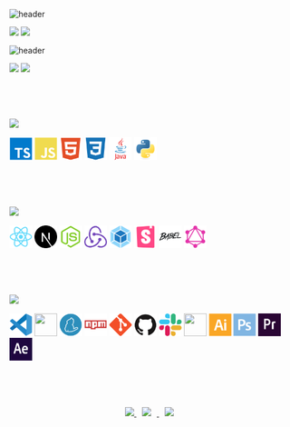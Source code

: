 <!--Header-->
![header](https://capsule-render.vercel.app/api?type=slice&color=ff0000&height=300&section=header&text=Asi%27s%20Hub&rotate=20&fontSize=70&fontAlign=75&fontAlignY=15&fontColor=ffffff&animation=blink)

<img src="https://capsule-render.vercel.app/api?type=rect&color=ffffff&height=30&section=header&text=Hello%20there&rotate=0&fontSize=30&fontAlign=15&fontAlignY=50&fontColor=ff0000&animation=fadeIn" />
<img src="https://capsule-render.vercel.app/api?type=rect&color=ffffff&height=30&section=header&text=I%20am%20a%20lifelong%20student&rotate=0&fontSize=30&fontAlign=24.5&fontAlignY=50&fontColor=ff0000&animation=fadeIn" />

![header](https://capsule-render.vercel.app/api?type=slice&section=footer&color=ff0000&height=500&rotate=0)

<p align="left">
  <img src="https://github-readme-stats.vercel.app/api/top-langs/?username=Hanui-Asi&title_color=ff0000&text_color=909090&border_color=ff0000&border_radius=null&card_width=420" />
  <img src="https://github-readme-stats.vercel.app/api?username=Hanui-Asi&show_icons=true&include_all_commits&title_color=ff0000&icon_color=ff0000&text_color=909090&border_color=ff0000&border_radius=null&custom_title=Asi%20GitHub%20Stats&card_width=420&line_height=40" />
</p>


<br><br><br>


<!--Languages----------------------------------------------------------------------------------------------->
<img src="https://capsule-render.vercel.app/api?type=rect&color=ff0000&height=40&section=header&text=Languages&rotate=0&fontSize=30&fontAlign=6.5&fontAlignY=50&fontColor=ffffff&animation=fadeIn" />

<p align="left">
  <!--TypeScipt-->
  <img src="https://github.com/devicons/devicon/blob/master/icons/typescript/typescript-plain.svg" width="40" height="40"/>
  <!--JavaScript-->
  <img src="https://github.com/devicons/devicon/blob/master/icons/javascript/javascript-plain.svg" width="40" height="40"/>
  <!--HTML5-->
  <img src="https://github.com/devicons/devicon/blob/master/icons/html5/html5-plain.svg" width="40" height="40"/>
  <!--CSS3-->
  <img src="https://github.com/devicons/devicon/blob/master/icons/css3/css3-plain.svg" width="40" height="40"/>
  <!--Java-->
  <img src="https://github.com/devicons/devicon/blob/master/icons/java/java-original-wordmark.svg" width="40" height="40"/>
  <!--Python-->
  <img src="https://github.com/devicons/devicon/blob/master/icons/python/python-original.svg" width="40" height="40"/>
</p>


<br><br><br>


<!--Frameworks / Libraries----------------------------------------------------------------------------------------------->
<img src="https://capsule-render.vercel.app/api?type=rect&color=ff0000&height=40&section=header&text=Frameworks%2FLibraries&rotate=0&fontSize=30&fontAlign=9&fontAlignY=50&fontColor=ffffff&animation=fadeIn" />

<p align="left">
  <!--React-->
  <img src="https://github.com/devicons/devicon/blob/master/icons/react/react-original.svg" width="40" height="40"/>
  <!--Next.js-->
  <img src="https://github.com/devicons/devicon/blob/master/icons/nextjs/nextjs-original.svg" width="40" height="40"/>
  <!--Node.js-->
  <img src="https://github.com/devicons/devicon/blob/master/icons/nodejs/nodejs-plain.svg" width="40" height="40"/>
  <!--Redux-->
  <img src="https://github.com/devicons/devicon/blob/master/icons/redux/redux-original.svg" width="40" height="40"/>
  <!--Webpack-->
  <img src="https://github.com/devicons/devicon/blob/master/icons/webpack/webpack-original.svg" width="40" height="40"/>
  <!--Storybook-->
  <img src="https://github.com/devicons/devicon/blob/master/icons/storybook/storybook-original.svg" width="40" height="40"/>
  <!--Babel-->
  <img src="https://github.com/devicons/devicon/blob/master/icons/babel/babel-plain.svg" width="40" height="40"/>
  <!--GraphQL-->
  <img src="https://github.com/devicons/devicon/blob/master/icons/graphql/graphql-plain.svg" width="40" height="40"/>
</p>


<br><br><br>


<!--Tools----------------------------------------------------------------------------------------------->
<img src="https://capsule-render.vercel.app/api?type=rect&color=ff0000&height=40&section=header&text=Tools&rotate=0&fontSize=30&fontAlign=7&fontAlignY=50&fontColor=ffffff&animation=fadeIn" />

<p align="left">
  <!--VSCode-->
  <img src="https://github.com/devicons/devicon/blob/master/icons/vscode/vscode-original.svg" width="40" height="40"/>
  <!--Eclipse-->
  <img src="https://cdn.cdnlogo.com/logos/e/57/eclipse.svg" width="40" height="40"/>
  <!--yarn-->
  <img src="https://github.com/devicons/devicon/blob/master/icons/yarn/yarn-original.svg" width="40" height="40"/>
  <!--npm-->
  <img src="https://github.com/devicons/devicon/blob/master/icons/npm/npm-original-wordmark.svg" width="40" height="40"/>
  <!--Git-->
  <img src="https://github.com/devicons/devicon/blob/master/icons/git/git-original.svg" width="40" height="40"/>
  <!--GitHub-->
  <img src="https://github.com/devicons/devicon/blob/master/icons/github/github-original.svg" width="40" height="40"/>
  <!--Slack-->
  <img src="https://github.com/devicons/devicon/blob/master/icons/slack/slack-original.svg" width="40" height="40"/>
  <!--Notion-->
  <img src="https://cdn.cdnlogo.com/logos/n/64/notion.svg" width="40" height="40" />
  <!--Illustrator-->
  <img src="https://github.com/devicons/devicon/blob/master/icons/illustrator/illustrator-plain.svg" width="40" height="40"/>
  <!--PhotoShop-->
  <img src="https://github.com/devicons/devicon/blob/master/icons/photoshop/photoshop-plain.svg" width="40" height="40"/>
  <!--PremierePro-->
  <img src="https://github.com/devicons/devicon/blob/master/icons/premierepro/premierepro-plain.svg" width="40" height="40"/>
  <!--AfterEffects-->
  <img src="https://github.com/devicons/devicon/blob/master/icons/aftereffects/aftereffects-plain.svg" width="40" height="40"/>
</p>


<br><br><br>


<!--Footer----------------------------------------------------------------------------------------------->
<p align="center">
  <a href="https://hits.seeyoufarm.com">
    <img src="https://hits.seeyoufarm.com/api/count/incr/badge.svg?url=https%3A%2F%2Fgithub.com%2FHanui-Asi&count_bg=%23FF0000&title_bg=%23FF0000&icon=riotgames.svg&icon_color=%23FFFFFF&title=Watch&edge_flat=false" />
  </a>
  <a href="https://instagram.com/hanui_asi">
      <img 
          src="http://img.shields.io/badge/-Instagram-black?style=flat&logo=Instagram&link=https://instagram.com/hanui_asi/"
          style="height : auto; margin-left : 10px; margin-right : 10px;"/>
  </a>
  <a href="mailto:l.lise413@gmail.com">
      <img 
          src="https://img.shields.io/badge/l.lise413@gmail.com-d14836?style=flat-square&logo=Gmail&logoColor=white&link=mailto:l.lise413@gmail.com"
          style="height : auto; margin-left : 10px; margin-right : 10px;"/>
  </a>
</p>
